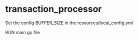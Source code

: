 # transaction_processor

Set the config BUFFER_SIZE in the resources/local_config.yml

RUN main.go file
